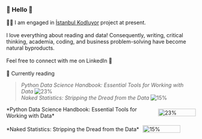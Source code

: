 <!--
**gizemoge/gizemoge** is a ✨ _special_ ✨ repository because its `README.md` (this file) appears on your GitHub profile.

Here are some ideas to get you started:

- 🔭 I’m currently working on ...
- 🌱 I’m currently learning ...
- 👯 I’m looking to collaborate on ...
- 🤔 I’m looking for help with ...
- 💬 Ask me about ...
- 📫 How to reach me: ...
- 😄 Pronouns: ...
- ⚡ Fun fact: ...
-->

### 🍂 Hello 🍂

👩‍💻 I am engaged in [İstanbul Kodluyor](https://istanbulkodluyor.com/istanbul-kodluyor) project at present. 
<br><br/>
I love everything about reading and data! Consequently, writing, critical thinking, academia, coding, and business problem-solving have become natural byproducts.
<br><br/>
Feel free to connect with me on LinkedIn 💬
<br><br/>
📖 Currently reading <br/>
 > *Python Data Science Handbook: Essential Tools for Working with Data*  ![23%](https://progress-bar.dev/23)  <br/>
 *Naked Statistics: Stripping the Dread from the Data*  ![15%](https://progress-bar.dev/15)  <br/>


<div style="display: flex; align-items: center;">
  <span style="margin-right: 10px;">*Python Data Science Handbook: Essential Tools for Working with Data*</span>
  <img src="https://progress-bar.dev/23" alt="23%" style="width: 100px; height: 20px;">
</div>
<br/>
<div style="display: flex; align-items: center;">
  <span style="margin-right: 10px;">*Naked Statistics: Stripping the Dread from the Data*</span>
  <img src="https://progress-bar.dev/15" alt="15%" style="width: 100px; height: 20px;">
</div>

